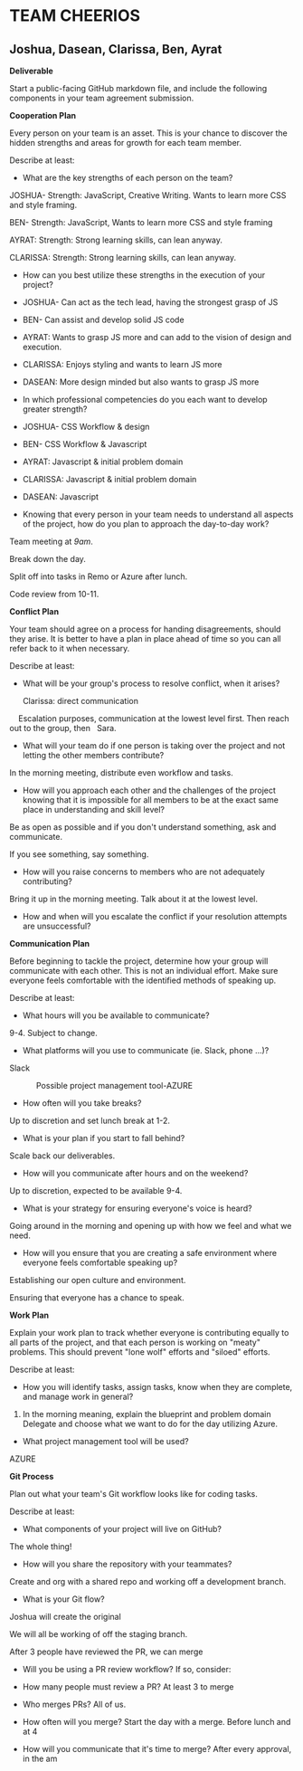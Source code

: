 # TEAM CHEERIOS
## Joshua, Dasean, Clarissa, Ben, Ayrat

**Deliverable**

Start a public-facing GitHub markdown file, and include the following components in your team agreement submission.

**Cooperation Plan**

Every person on your team is an asset. This is your chance to discover the hidden strengths and areas for growth for each team member.

Describe at least:

-   What are the key strengths of each person on the team?

JOSHUA- Strength: JavaScript, Creative Writing. Wants to learn more CSS and style framing.

BEN- Strength: JavaScript, Wants to learn more CSS and style framing

AYRAT: Strength: Strong learning skills, can lean anyway.

CLARISSA: Strength: Strong learning skills, can lean anyway.

-   How can you best utilize these strengths in the execution of your project?

- JOSHUA- Can act as the tech lead, having the strongest grasp of JS

- BEN- Can assist and develop solid JS code

- AYRAT: Wants to grasp JS more and can add to the vision of design and execution.

- CLARISSA: Enjoys styling and wants to learn JS more

- DASEAN: More design minded but also wants to grasp JS more

-   In which professional competencies do you each want to develop greater strength?

- JOSHUA- CSS Workflow & design

- BEN- CSS Workflow & Javascript

- AYRAT: Javascript & initial problem domain

- CLARISSA: Javascript & initial problem domain

- DASEAN: Javascript

-   Knowing that every person in your team needs to understand all aspects of the project, how do you plan to approach the day-to-day work?

Team meeting at _9am_.

Break down the day.

Split off into tasks in Remo or Azure after lunch.

Code review from 10-11.

**Conflict Plan**

Your team should agree on a process for handing disagreements, should they arise. It is better to have a plan in place ahead of time so you can all refer back to it when necessary.

Describe at least:

-   What will be your group's process to resolve conflict, when it arises?

      Clarissa: direct communication

    Escalation purposes, communication at the lowest level first. Then reach out to the group, then   Sara.

-   What will your team do if one person is taking over the project and not letting the other members contribute?

In the morning meeting, distribute even workflow and tasks.

-   How will you approach each other and the challenges of the project knowing that it is impossible for all members to be at the exact same place in understanding and skill level?

Be as open as possible and if you don't understand something, ask and communicate.

If you see something, say something.

-   How will you raise concerns to members who are not adequately contributing?

Bring it up in the morning meeting. Talk about it at the lowest level.

-   How and when will you escalate the conflict if your resolution attempts are unsuccessful?

**Communication Plan**

Before beginning to tackle the project, determine how your group will communicate with each other. This is not an individual effort. Make sure everyone feels comfortable with the identified methods of speaking up.

Describe at least:

-   What hours will you be available to communicate?

9-4. Subject to change.

-   What platforms will you use to communicate (ie. Slack, phone ...)?

Slack

            Possible project management tool-AZURE

-   How often will you take breaks?

Up to discretion and set lunch break at 1-2.

-   What is your plan if you start to fall behind?

Scale back our deliverables.

-   How will you communicate after hours and on the weekend?

Up to discretion, expected to be available 9-4.

-   What is your strategy for ensuring everyone's voice is heard?

Going around in the morning and opening up with how we feel and what we need.

-   How will you ensure that you are creating a safe environment where everyone feels comfortable speaking up?

Establishing our open culture and environment.

Ensuring that everyone has a chance to speak.

**Work Plan**

Explain your work plan to track whether everyone is contributing equally to all parts of the project, and that each person is working on "meaty" problems. This should prevent "lone wolf" efforts and "siloed" efforts.

Describe at least:

-   How you will identify tasks, assign tasks, know when they are complete, and manage work in general?

1. In the morning meaning, explain the blueprint and problem domain Delegate and choose what we want to do for the day utilizing Azure.

-   What project management tool will be used?

AZURE

**Git Process**

Plan out what your team's Git workflow looks like for coding tasks.

Describe at least:

-   What components of your project will live on GitHub?

The whole thing!

-   How will you share the repository with your teammates?

Create and org with a shared repo and working off a development branch.

-   What is your Git flow?

Joshua will create the original

We will all be working of off the staging branch.

After 3 people have reviewed the PR, we can merge

-   Will you be using a PR review workflow? If so, consider:

-   How many people must review a PR? At least 3 to merge
-   Who merges PRs? All of us.
-   How often will you merge? Start the day with a merge. Before lunch and at 4
-   How will you communicate that it's time to merge? After every approval, in the am
